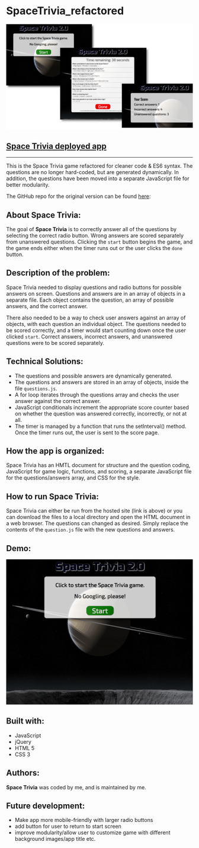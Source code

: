 # SpaceTrivia_refactored

![Space Trivia game](./assets/images/app_screenshot.png)

## [Space Trivia deployed app](https://dirk-kiesewetter.github.io/SpaceTrivia_refactored/)

---

This is the Space Trivia game refactored for cleaner code &amp; ES6 syntax. The questions are no longer hard-coded, but are generated dynamically. In addition, the questions have been moved into a separate JavaScript file for better modularity.

The GitHub repo for the original version can be found [here](https://github.com/dirk-kiesewetter/SpaceTriviaGame-v1):

## About Space Trivia:

The goal of **Space Trivia** is to correctly answer all of the questions by selecting the correct radio button. Wrong answers are scored separately from unanswered questions. Clicking the `start` button begins the game, and the game ends either when the timer runs out or the user clicks the `done` button.

## Description of the problem:

Space Trivia needed to display questions and radio buttons for possible answers on screen. Questions and answers are in an array of objects in a separate file. Each object contains the question, an array of possible answers, and the correct answer.

There also needed to be a way to check user answers against an array of objects, with each question an individual object. The questions needed to be scored correctly, and a timer would start counting down once the user clicked `start`. Correct answers, incorrect answers, and unanswered questions were to be scored separately.

## Technical Solutions:

- The questions and possible answers are dynamically generated.
- The questions and answers are stored in an array of objects, inside the file `questions.js`.
- A for loop iterates through the questions array and checks the user answer against the correct answer.
- JavaScript conditionals increment the appropriate score counter based on whether the question was answered correctly, incorrectly, or not at all.
- The timer is managed by a function that runs the setInterval() method. Once the timer runs out, the user is sent to the score page.

## How the app is organized:

Space Trivia has an HMTL document for structure and the question coding, JavaScript for game logic, functions, and scoring, a separate JavaScript file for the questions/answers array, and CSS for the style.

## How to run Space Trivia:

Space Trivia can either be run from the hosted site (link is above) or you can download the files to a local directory and open the HTML document in a web browser. The questions can changed as desired. Simply replace the contents of the `question.js` file with the new questions and answers.

## Demo:

![Space Trivia demo](./assets/gifs/space_trivia_refactored.gif)

## Built with:

- JavaScript
- jQuery
- HTML 5
- CSS 3

## Authors:

**Space Trivia** was coded by me, and is maintained by me.

## Future development:

- Make app more mobile-friendly with larger radio buttons
- add button for user to return to start screen
- improve modularity/allow user to customize game with different background images/app title etc.
